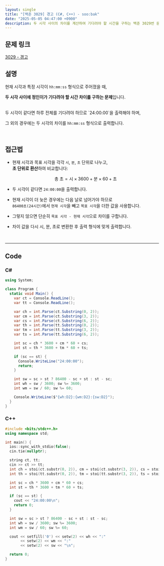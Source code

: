 ```yaml
---
layout: single
title: "[백준 3029] 경고 (C#, C++) - soo:bak"
date: "2025-05-05 04:47:00 +0900"
description: 두 시각 사이의 차이를 계산하여 기다려야 할 시간을 구하는 백준 3029번 문제의 C# 및 C++ 풀이 및 해설
---
```


## 문제 링크
[3029 - 경고](https://www.acmicpc.net/problem/3029)

## 설명

현재 시각과 특정 시각이 `hh:mm:ss` 형식으로 주어졌을 때,

**두 시각 사이에 정인이가 기다려야 할 시간 차이를 구하는 문제**입니다.

<br>
두 시각이 같다면 하루 전체를 기다려야 하므로 `24:00:00`을 출력해야 하며,

그 외의 경우에는 두 시각의 차이를 `hh:mm:ss` 형식으로 출력합니다.

<br>

## 접근법

- 현재 시각과 목표 시각을 각각 `시`, `분`, `초` 단위로 나누고,<br>
  **초 단위로 환산**하여 비교합니다:

  $$
  \text{총 초} = \text{시} \times 3600 + \text{분} \times 60 + \text{초}
  $$
- 두 시각이 같다면 `24:00:00`을 출력합니다.
- 현재 시각이 더 늦은 경우에는 다음 날로 넘어가야 하므로<br>
  `86400초(24시간)`에서 `현재 시각`을 빼고 `목표 시각`을 더한 값을 사용합니다.
- 그렇지 않으면 단순히 `목표 시각 - 현재 시각`으로 차이를 구합니다.
- 차이 값을 다시 시, 분, 초로 변환한 후 출력 형식에 맞게 출력합니다.

<br>

---

## Code

### C#

```csharp
using System;

class Program {
  static void Main() {
    var ct = Console.ReadLine();
    var tt = Console.ReadLine();

    var ch = int.Parse(ct.Substring(0, 2));
    var cm = int.Parse(ct.Substring(3, 2));
    var cs = int.Parse(ct.Substring(6, 2));
    var th = int.Parse(tt.Substring(0, 2));
    var tm = int.Parse(tt.Substring(3, 2));
    var ts = int.Parse(tt.Substring(6, 2));

    int sc = ch * 3600 + cm * 60 + cs;
    int st = th * 3600 + tm * 60 + ts;

    if (sc == st) {
      Console.WriteLine("24:00:00");
      return;
    }

    int sw = sc > st ? 86400 - sc + st : st - sc;
    int wh = sw / 3600; sw %= 3600;
    int wm = sw / 60; sw %= 60;

    Console.WriteLine($"{wh:D2}:{wm:D2}:{sw:D2}");
  }
}
```

### C++

```cpp
#include <bits/stdc++.h>
using namespace std;

int main() {
  ios::sync_with_stdio(false);
  cin.tie(nullptr);

  string ct, tt;
  cin >> ct >> tt;
  int ch = stoi(ct.substr(0, 2)), cm = stoi(ct.substr(3, 2)), cs = stoi(ct.substr(6, 2));
  int th = stoi(tt.substr(0, 2)), tm = stoi(tt.substr(3, 2)), ts = stoi(tt.substr(6, 2));

  int sc = ch * 3600 + cm * 60 + cs;
  int st = th * 3600 + tm * 60 + ts;

  if (sc == st) {
    cout << "24:00:00\n";
    return 0;
  }

  int sw = sc > st ? 86400 - sc + st : st - sc;
  int wh = sw / 3600; sw %= 3600;
  int wm = sw / 60; sw %= 60;

  cout << setfill('0') << setw(2) << wh << ":"
       << setw(2) << wm << ":"
       << setw(2) << sw << "\n";

  return 0;
}
```
